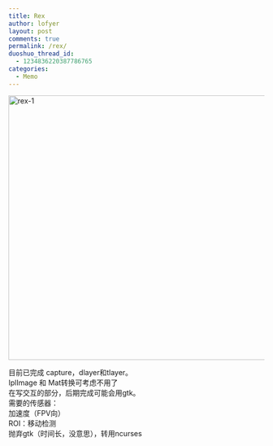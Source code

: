 ```yaml
---
title: Rex
author: lofyer
layout: post
comments: true
permalink: /rex/
duoshuo_thread_id:
  - 1234836220387786765
categories:
  - Memo
---
```

[<img src="http://69.164.197.168/wp-content/uploads/2013/04/rex-11.png" alt="rex-1" width="781" height="520" class="alignnone size-full wp-image-2090" />][1]

目前已完成 capture，dlayer和tlayer。  
IplImage 和 Mat转换可考虑不用了  
在写交互的部分，后期完成可能会用gtk。  
需要的传感器：  
加速度（FPV向）  
ROI：移动检测  
抛弃gtk（时间长，没意思），转用ncurses

 [1]: http://69.164.197.168/wp-content/uploads/2013/04/rex-11.png